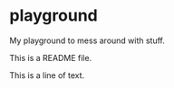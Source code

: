 # playground
My playground to mess around with stuff.

This is a README file.

This is a line of text.

